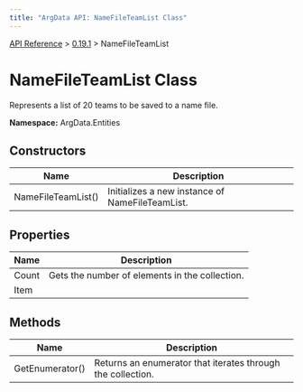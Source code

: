 ```yaml
---
title: "ArgData API: NameFileTeamList Class"
---
```


[API Reference](/argdata/api/) &gt; [0.19.1](/argdata/api/0.19.1/) &gt; NameFileTeamList

# NameFileTeamList Class

Represents a list of 20 teams to be saved to a name file.

**Namespace:** ArgData.Entities

## Constructors

<table class="table table-bordered table-striped ">
<thead>
  <tr>
    <th>Name</th>
    <th>Description</th>
  </tr>
</thead>
<tbody>
  <tr>
    <td>NameFileTeamList()</td>
    <td>Initializes a new instance of NameFileTeamList.</td>
  </tr>
</tbody>
</table>


## Properties

<table class="table table-bordered table-striped ">
<thead>
  <tr>
    <th>Name</th>
    <th>Description</th>
  </tr>
</thead>
<tbody>
  <tr>
    <td>Count</td>
    <td>Gets the number of elements in the collection.</td>
  </tr>
  <tr>
    <td>Item</td>
    <td></td>
  </tr>
</tbody>
</table>


## Methods

<table class="table table-bordered table-striped ">
<thead>
  <tr>
    <th>Name</th>
    <th>Description</th>
  </tr>
</thead>
<tbody>
  <tr>
    <td>GetEnumerator()</td>
    <td>Returns an enumerator that iterates through the collection.</td>
  </tr>
</tbody>
</table>


